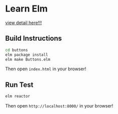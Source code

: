 # Learn Elm
[view detail here!!!](http://guide.elm-lang.org/architecture/user_input/buttons.html)

## Build Instructions

```bash
cd buttons
elm package install
elm make Buttons.elm
```

Then open `index.html` in your browser!


## Run Test
```bash
elm reactor
```

Then open `http://localhost:8000/` in your browser!
